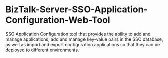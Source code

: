 # BizTalk-Server-SSO-Application-Configuration-Web-Tool
SSO Application Configuration tool that provides the ability to add and manage applications, add and manage key-value pairs in the SSO database, as well as import and export configuration applications so that they can be deployed to different environments.
